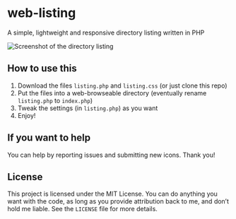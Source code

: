 # web-listing
A simple, lightweight and responsive directory listing written in PHP

![Screenshot of the directory listing](https://img.saumon.io/web-listing.png "An example of directory listing")

## How to use this
1. Download the files `listing.php` and `listing.css` (or just clone this repo)
2. Put the files into a web-browseable directory (eventually rename `listing.php` to `index.php`)
3. Tweak the settings (in `listing.php`) as you want
4. Enjoy!

## If you want to help
You can help by reporting issues and submitting new icons.
Thank you!

## License
This project is licensed under the MIT License.
You can do anything you want with the code, as long as you provide attribution back to me, and don’t hold me liable.
See the `LICENSE` file for more details.
